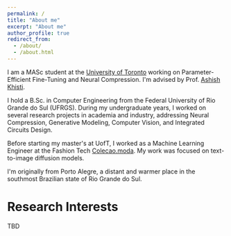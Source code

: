 ```yaml
---
permalink: /
title: "About me"
excerpt: "About me"
author_profile: true
redirect_from: 
  - /about/
  - /about.html
---
```

I am a MASc student at the [University of Toronto](https://www.ece.utoronto.ca/) working on Parameter-Efficient Fine-Tuning and Neural Compression. I'm advised by Prof. [Ashish Khisti](https://www.comm.utoronto.ca/~akhisti/).

I hold a B.Sc. in Computer Engineering from the Federal University of Rio Grande do Sul (UFRGS). During my undergraduate years, I worked on several research projects in academia and industry, addressing Neural Compression, Generative Modeling, Computer Vision, and Integrated Circuits Design.

Before starting my master's at UofT, I worked as a Machine Learning Engineer at the Fashion Tech [Colecao.moda](https://www.colecao.moda/). My work was focused on text-to-image diffusion models.

I'm originally from Porto Alegre, a distant and warmer place in the southmost Brazilian state of Rio Grande do Sul.

Research Interests
======
TBD

